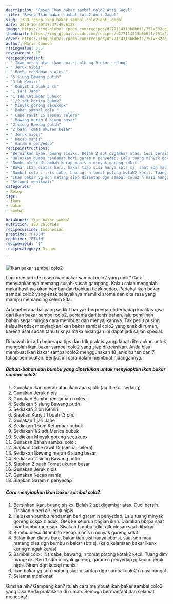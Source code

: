 ```yaml
---
description: "Resep Ikan bakar sambal colo2 Anti Gagal"
title: "Resep Ikan bakar sambal colo2 Anti Gagal"
slug: 1388-resep-ikan-bakar-sambal-colo2-anti-gagal
date: 2020-10-29T17:37:45.613Z
image: https://img-global.cpcdn.com/recipes/d277114313b6b6f1/751x532cq70/ikan-bakar-sambal-colo2-foto-resep-utama.jpg
thumbnail: https://img-global.cpcdn.com/recipes/d277114313b6b6f1/751x532cq70/ikan-bakar-sambal-colo2-foto-resep-utama.jpg
cover: https://img-global.cpcdn.com/recipes/d277114313b6b6f1/751x532cq70/ikan-bakar-sambal-colo2-foto-resep-utama.jpg
author: Marie Cannon
ratingvalue: 3.5
reviewcount: 15
recipeingredient:
- " Ikan merah atau ikan apa sj blh aq 3 ekor sedang"
- " Jeruk nipis"
- " Bumbu rendaman n oles "
- "5 siung Bawang putih"
- "3 bh Kemiri"
- " Kunyit 1 buah 3 cm"
- "1 jari Jahe"
- "1 sdm Ketumbar bubuk"
- "1/2 sdt Merica bubuk"
- " Minyak goreng secukupx"
- " Bahan sambal colo "
- " Cabe rawit 15 sesuai selera"
- " Bawang merah 6 siung besar"
- "2 siung Bawang putih"
- "2 buah Tomat ukuran besar"
- " Jeruk nipis"
- " Kecap manis"
- " Garam n penyedap"
recipeinstructions:
- "Bersihkan ikan, buang sisikx. Belah 2 spt digambar atas. Cuci bersih. Tiriskan n beri air jeruk nipis"
- "Haluskan bumbu rendaman beri garam n penyedap. Lalu tuang minyak goreng sckpx n aduk. Oles ke seluruh bagian ikan. Diamkan bbrpa saat biar bumbu meresap. Sisakan bumbu sdkit utk olesan saat dibakar"
- "Bumbu olesx ditambah kecap manis n minyak goreng sdkit."
- "Bakar ikan diatas bara, bakar tiap sisi hanya sbtr sj, saat sdh mau matang oles dgn bumbu n bakar sbtr sj. (kalo kelamaan bakar ikanx kering n agak keras)"
- "Sambal colo : iris cabe, bawang, n tomat potong kotak2 kecil. Tuang dlm mangkok. Beri 1 sdm minyak goreng, garam n penyedap jg kucuri jeruk nipis. Siram dgn kecap manis."
- "Ikan bakar yg sdh matang siap disantap dgn sambal colo2 n nasi hangat."
- "Selamat menikmati"
categories:
- Resep
tags:
- ikan
- bakar
- sambal

katakunci: ikan bakar sambal 
nutrition: 180 calories
recipecuisine: Indonesian
preptime: "PT33M"
cooktime: "PT41M"
recipeyield: "1"
recipecategory: Dinner

---
```



![Ikan bakar sambal colo2](https://img-global.cpcdn.com/recipes/d277114313b6b6f1/751x532cq70/ikan-bakar-sambal-colo2-foto-resep-utama.jpg)

Lagi mencari ide resep ikan bakar sambal colo2 yang unik? Cara menyiapkannya memang susah-susah gampang. Kalau salah mengolah maka hasilnya akan hambar dan bahkan tidak sedap. Padahal ikan bakar sambal colo2 yang enak selayaknya memiliki aroma dan cita rasa yang mampu memancing selera kita.



Ada beberapa hal yang sedikit banyak berpengaruh terhadap kualitas rasa dari ikan bakar sambal colo2, pertama dari jenis bahan, lalu pemilihan bahan segar hingga cara membuat dan menyajikannya. Tak perlu pusing kalau hendak menyiapkan ikan bakar sambal colo2 yang enak di rumah, karena asal sudah tahu triknya maka hidangan ini dapat jadi sajian spesial.


Di bawah ini ada beberapa tips dan trik praktis yang dapat diterapkan untuk mengolah ikan bakar sambal colo2 yang siap dikreasikan. Anda bisa membuat Ikan bakar sambal colo2 menggunakan 18 jenis bahan dan 7 tahap pembuatan. Berikut ini cara dalam membuat hidangannya.

<!--inarticleads1-->

##### Bahan-bahan dan bumbu yang diperlukan untuk menyiapkan Ikan bakar sambal colo2:

1. Gunakan  Ikan merah atau ikan apa sj blh (aq 3 ekor sedang)
1. Gunakan  Jeruk nipis
1. Gunakan  Bumbu rendaman n oles :
1. Sediakan 5 siung Bawang putih
1. Sediakan 3 bh Kemiri
1. Siapkan  Kunyit 1 buah (3 cm)
1. Gunakan 1 jari Jahe
1. Sediakan 1 sdm Ketumbar bubuk
1. Sediakan 1/2 sdt Merica bubuk
1. Sediakan  Minyak goreng secukupx
1. Gunakan  Bahan sambal colo :
1. Siapkan  Cabe rawit 15 (sesuai selera)
1. Sediakan  Bawang merah 6 siung besar
1. Sediakan 2 siung Bawang putih
1. Siapkan 2 buah Tomat ukuran besar
1. Gunakan  Jeruk nipis
1. Gunakan  Kecap manis
1. Siapkan  Garam n penyedap




<!--inarticleads2-->

##### Cara menyiapkan Ikan bakar sambal colo2:

1. Bersihkan ikan, buang sisikx. Belah 2 spt digambar atas. Cuci bersih. Tiriskan n beri air jeruk nipis
1. Haluskan bumbu rendaman beri garam n penyedap. Lalu tuang minyak goreng sckpx n aduk. Oles ke seluruh bagian ikan. Diamkan bbrpa saat biar bumbu meresap. Sisakan bumbu sdkit utk olesan saat dibakar
1. Bumbu olesx ditambah kecap manis n minyak goreng sdkit.
1. Bakar ikan diatas bara, bakar tiap sisi hanya sbtr sj, saat sdh mau matang oles dgn bumbu n bakar sbtr sj. (kalo kelamaan bakar ikanx kering n agak keras)
1. Sambal colo : iris cabe, bawang, n tomat potong kotak2 kecil. Tuang dlm mangkok. Beri 1 sdm minyak goreng, garam n penyedap jg kucuri jeruk nipis. Siram dgn kecap manis.
1. Ikan bakar yg sdh matang siap disantap dgn sambal colo2 n nasi hangat.
1. Selamat menikmati




Gimana nih? Gampang kan? Itulah cara membuat ikan bakar sambal colo2 yang bisa Anda praktikkan di rumah. Semoga bermanfaat dan selamat mencoba!
